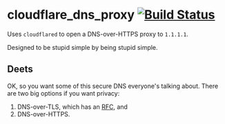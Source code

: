 # cloudflare_dns_proxy [![Build Status](https://drone.jonnrb.com/api/badges/jon/cloudflare_dns_proxy/status.svg?branch=master)](https://drone.jonnrb.com/jon/cloudflare_dns_proxy)

Uses `cloudflared` to open a DNS-over-HTTPS proxy to `1.1.1.1`.

Designed to be stupid simple by being stupid simple.

## Deets

OK, so you want some of this secure DNS everyone's talking about. There are
two big options if you want privacy:

 1. DNS-over-TLS, which has an [RFC](https://tools.ietf.org/html/rfc7858), and
 2. DNS-over-HTTPS.
